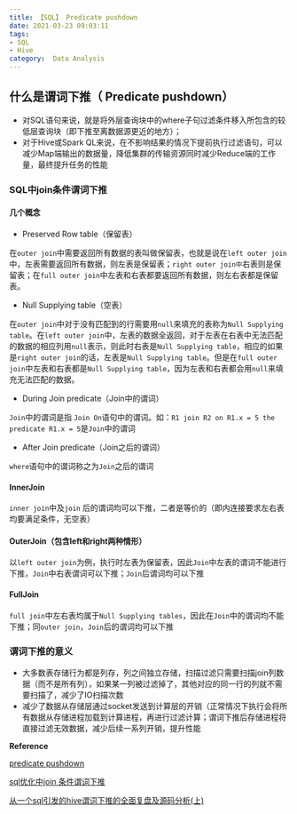 ```yaml
---
title: 【SQL】 Predicate pushdown
date: 2021-03-23 09:03:11
tags:
- SQL
- Hive
category:  Data Analysis
---
```


## 什么是谓词下推（ Predicate pushdown）

- 对SQL语句来说，就是将外层查询块中的where子句过滤条件移入所包含的较低层查询块（即下推至离数据源更近的地方）；
- 对于Hive或Spark QL来说，在不影响结果的情况下提前执行过滤语句，可以减少Map端输出的数据量，降低集群的传输资源同时减少Reduce端的工作量，最终提升任务的性能

<!-- more -->

### SQL中join条件谓词下推

#### 几个概念

- Preserved Row table（保留表）

在`outer join`中需要返回所有数据的表叫做保留表，也就是说在`left outer join`中，左表需要返回所有数据，则左表是保留表；`right outer join中`右表则是保留表；在`full outer join`中左表和右表都要返回所有数据，则左右表都是保留表。

- Null Supplying table（空表）

在`outer join`中对于没有匹配到的行需要用`null`来填充的表称为`Null Supplying table`。在`left outer join`中，左表的数据全返回，对于左表在右表中无法匹配的数据的相应列用`null`表示，则此时右表是`Null Supplying table`，相应的如果是`right outer join`的话，左表是`Null Supplying table`。但是在`full outer join`中左表和右表都是`Null Supplying table`，因为左表和右表都会用`null`来填充无法匹配的数据。

- During Join predicate（Join中的谓词）

`Join`中的谓词是指 `Join On`语句中的谓词。如：`R1 join R2 on R1.x = 5 the predicate R1.x = 5`是`Join`中的谓词

- After Join predicate（Join之后的谓词）

`where`语句中的谓词称之为`Join`之后的谓词

#### InnerJoin

`inner join`中及`join` 后的谓词均可以下推，二者是等价的（即内连接要求左右表均要满足条件，无空表）

#### OuterJoin（包含left和right两种情形）

以`left outer join`为例，执行时左表为保留表，因此`Join`中左表的谓词不能进行下推，`Join`中右表谓词可以下推；`Join`后谓词均可以下推

#### FullJoin

`full join`中左右表均属于`Null Supplying tables`，因此在`Join`中的谓词均不能下推；同`outer join`，`Join`后的谓词均可以下推

### 谓词下推的意义

- 大多数表存储行为都是列存，列之间独立存储，扫描过滤只需要扫描join列数据（而不是所有列），如果某一列被过滤掉了，其他对应的同一行的列就不需要扫描了，减少了IO扫描次数
- 减少了数据从存储层通过socket发送到计算层的开销（正常情况下执行会将所有数据从存储进程加载到计算进程，再进行过滤计算；谓词下推后存储进程将直接过滤无效数据，减少后续一系列开销，提升性能



**Reference**

[predicate pushdown](https://csy99.github.io/Blog/2020/05/10/predicate-pushdown/)

[sql优化中join 条件谓词下推](https://zhuanlan.zhihu.com/p/129026235)

[从一个sql引发的hive谓词下推的全面复盘及源码分析(上)](https://zhuanlan.zhihu.com/p/78266517)